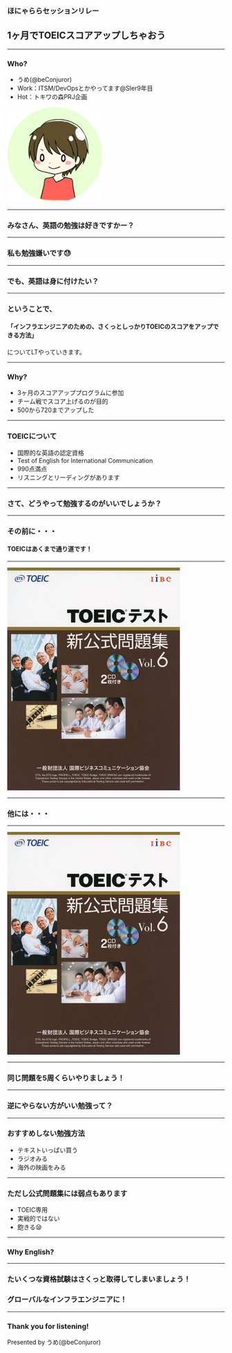 ### ほにゃららセッションリレー

## 1ヶ月でTOEICスコアアップしちゃおう


---

### Who?

- うめ(@beConjuror)
- Work：ITSM/DevOpsとかやってます@SIer9年目
- Hot：トキワの森PRJ企画

<img src="img/IMG_2415_round.png" width="220px">


---
### みなさん、英語の勉強は好きですかー？

---

### 私も勉強嫌いです😓

---

### でも、英語は身に付けたい？

---

### ということで、
#### 「インフラエンジニアのための、さくっとしっかりTOEICのスコアをアップできる方法」
についてLTやっていきます。

---

### Why?
- 3ヶ月のスコアアッププログラムに参加
- チーム戦でスコア上げるのが目的
- 500から720までアップした

---

### TOEICについて
- 国際的な英語の認定資格
- Test of English for International Communication
- 990点満点
- リスニングとリーディングがあります

---

### さて、どうやって勉強するのがいいでしょうか？

---

### その前に・・・
#### TOEICはあくまで通り道です！

---

<img src="img/toeic_text1.jpg" width="400px">

---

### 他には・・・

---

<img src="img/toeic_text1.jpg" width="400px">

---

### 同じ問題を5周くらいやりましょう！

---

### 逆にやらない方がいい勉強って？

---

### おすすめしない勉強方法
- テキストいっぱい買う
- ラジオみる
- 海外の映画をみる

---

### ただし公式問題集には弱点もあります
- TOEIC専用
- 実戦的ではない
- 飽きる😪

---

### Why English?

---


### たいくつな資格試験はさくっと取得してしまいましょう！
### グローバルなインフラエンジニアに！

---

### Thank you for listening!

Presented by うめ(@beConjuror)



